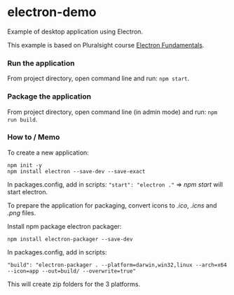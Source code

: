 # electron-demo
Example of desktop application using Electron.

This example is based on Pluralsight course [Electron Fundamentals](https://app.pluralsight.com/library/courses/electron-fundamentals/table-of-contents).

### Run the application
From project directory, open command line and run: `npm start`.

### Package the application
From project directory, open command line (in admin mode) and run: `npm run build`.

### How to / Memo
To create a new application:
```
npm init -y
npm install electron --save-dev --save-exact
```

In packages.config, add in scripts: `"start": "electron ."` => _npm start_ will start electron.

To prepare the application for packaging, convert icons to _.ico_, _.icns_ and _.png_ files.

Install npm package electron packager:

```
npm install electron-packager --save-dev
```

In packages.config, add in scripts: 

```
"build": "electron-packager . --platform=darwin,win32,linux --arch=x64 --icon=app --out=build/ --overwrite=true"
```

This will create zip folders for the 3 platforms.
